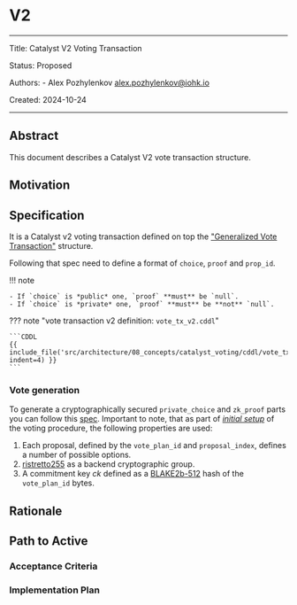 # V2

---

Title: Catalyst V2 Voting Transaction

Status: Proposed

Authors:
    - Alex Pozhylenkov <alex.pozhylenkov@iohk.io>

Created: 2024-10-24

---

## Abstract

This document describes a Catalyst V2 vote transaction structure.

## Motivation

## Specification

It is a Catalyst v2 voting transaction
defined on top the ["Generalized Vote Transaction"](./gen_vote_tx.md#specification) structure.

Following that spec need to define a format of `choice`, `proof` and `prop_id`.

<!-- markdownlint-disable max-one-sentence-per-line -->
!!! note

    - If `choice` is *public* one, `proof` **must** be `null`.
    - If `choice` is *private* one, `proof` **must** be **not** `null`.
<!-- markdownlint-disable max-one-sentence-per-line -->

<!-- markdownlint-disable max-one-sentence-per-line code-block-style -->
??? note "vote transaction v2 definition: `vote_tx_v2.cddl`"

    ```CDDL
    {{ include_file('src/architecture/08_concepts/catalyst_voting/cddl/vote_tx_v2.cddl', indent=4) }}
    ```
<!-- markdownlint-enable max-one-sentence-per-line code-block-style -->

### Vote generation

To generate a cryptographically secured `private_choice` and `zk_proof` parts you can follow this [spec](./crypto.md#vote).
Important to note,
that as part of [*initial setup*](./crypto.md#initial-setup) of the voting procedure,
the following properties are used:

1. Each proposal,
   defined by the `vote_plan_id` and `proposal_index`, defines a number of possible options.
2. [ristretto255] as a backend cryptographic group.
3. A commitment key $ck$ defined as a [BLAKE2b-512] hash of the `vote_plan_id` bytes.

## Rationale

## Path to Active

### Acceptance Criteria
<!-- Describes what are the acceptance criteria whereby a proposal becomes 'Active' -->

### Implementation Plan
<!-- A plan to meet those criteria or `N/A` if an implementation plan is not applicable. -->

<!-- OPTIONAL SECTIONS: see CIP-0001 > Document > Structure table -->

[BLAKE2b-512]: https://www.blake2.net/blake2.pdf
[ristretto255]: https://ristretto.group
<!-- [COSE]: https://datatracker.ietf.org/doc/rfc9052/ -->
<!-- [CBOR]: https://datatracker.ietf.org/doc/rfc8949/ -->
